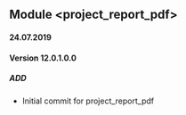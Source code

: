 ## Module <project_report_pdf>

#### 24.07.2019
#### Version 12.0.1.0.0
##### ADD
- Initial commit for project_report_pdf
